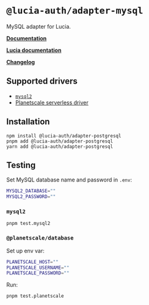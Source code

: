 # `@lucia-auth/adapter-mysql`

MySQL adapter for Lucia.

**[Documentation](https://v3.lucia-auth.com/database/mysql#schema)**

**[Lucia documentation](https://v3.lucia-auth.com)**

**[Changelog](https://github.com/pilcrowOnPaper/lucia/blob/main/packages/adapter-mysql/CHANGELOG.md)**

## Supported drivers

- [`mysql2`](https://github.com/sidorares/node-mysql2)
- [Planetscale serverless driver](https://github.com/planetscale/database-js)

## Installation

```
npm install @lucia-auth/adapter-postgresql
pnpm add @lucia-auth/adapter-postgresql
yarn add @lucia-auth/adapter-postgresql
```

## Testing

Set MySQL database name and password in `.env`:

```bash
MYSQL2_DATABASE=""
MYSQL2_PASSWORD=""
```

### `mysql2`

```
pnpm test.mysql2
```

### `@planetscale/database`

Set up env var:

```bash
PLANETSCALE_HOST=""
PLANETSCALE_USERNAME=""
PLANETSCALE_PASSWORD=""
```

Run:

```
pnpm test.planetscale
```
